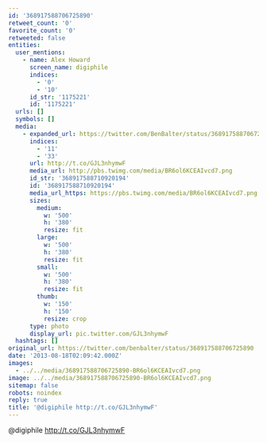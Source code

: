 ```yaml
---
id: '368917588706725890'
retweet_count: '0'
favorite_count: '0'
retweeted: false
entities:
  user_mentions:
    - name: Alex Howard
      screen_name: digiphile
      indices:
        - '0'
        - '10'
      id_str: '1175221'
      id: '1175221'
  urls: []
  symbols: []
  media:
    - expanded_url: https://twitter.com/BenBalter/status/368917588706725890/photo/1
      indices:
        - '11'
        - '33'
      url: http://t.co/GJL3nhymwF
      media_url: http://pbs.twimg.com/media/BR6ol6KCEAIvcd7.png
      id_str: '368917588710920194'
      id: '368917588710920194'
      media_url_https: https://pbs.twimg.com/media/BR6ol6KCEAIvcd7.png
      sizes:
        medium:
          w: '500'
          h: '380'
          resize: fit
        large:
          w: '500'
          h: '380'
          resize: fit
        small:
          w: '500'
          h: '380'
          resize: fit
        thumb:
          w: '150'
          h: '150'
          resize: crop
      type: photo
      display_url: pic.twitter.com/GJL3nhymwF
  hashtags: []
original_url: https://twitter.com/benbalter/status/368917588706725890
date: '2013-08-18T02:09:42.000Z'
images:
  - ../../media/368917588706725890-BR6ol6KCEAIvcd7.png
image: ../../media/368917588706725890-BR6ol6KCEAIvcd7.png
sitemap: false
robots: noindex
reply: true
title: '@digiphile http://t.co/GJL3nhymwF'
---
```


@digiphile http://t.co/GJL3nhymwF